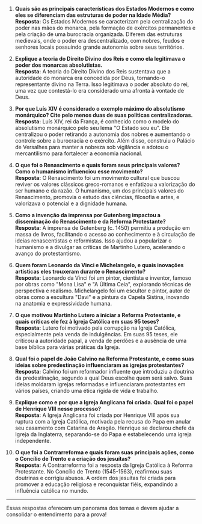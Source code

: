 
1. **Quais são as principais características dos Estados Modernos e como eles se diferenciam das estruturas de poder na Idade Média?**  
   **Resposta:** Os Estados Modernos se caracterizam pela centralização do poder nas mãos do monarca, pela formação de exércitos permanentes e pela criação de uma burocracia organizada. Diferem das estruturas medievais, onde o poder era descentralizado, com nobres, feudos e senhores locais possuindo grande autonomia sobre seus territórios.

2. **Explique a teoria do Direito Divino dos Reis e como ela legitimava o poder dos monarcas absolutistas.**  
   **Resposta:** A teoria do Direito Divino dos Reis sustentava que a autoridade do monarca era concedida por Deus, tornando-o representante divino na Terra. Isso legitimava o poder absoluto do rei, uma vez que contestá-lo era considerado uma afronta à vontade de Deus.

3. **Por que Luís XIV é considerado o exemplo máximo do absolutismo monárquico? Cite pelo menos duas de suas políticas centralizadoras.**  
   **Resposta:** Luís XIV, rei da França, é conhecido como o modelo do absolutismo monárquico pelo seu lema "O Estado sou eu". Ele centralizou o poder retirando a autonomia dos nobres e aumentando o controle sobre a burocracia e o exército. Além disso, construiu o Palácio de Versalhes para manter a nobreza sob vigilância e adotou o mercantilismo para fortalecer a economia nacional.

4. **O que foi o Renascimento e quais foram seus principais valores? Como o humanismo influenciou esse movimento?**  
   **Resposta:** O Renascimento foi um movimento cultural que buscou reviver os valores clássicos greco-romanos e enfatizou a valorização do ser humano e da razão. O humanismo, um dos principais valores do Renascimento, promovia o estudo das ciências, filosofia e artes, e valorizava o potencial e a dignidade humana.

5. **Como a invenção da imprensa por Gutenberg impactou a disseminação do Renascimento e da Reforma Protestante?**  
   **Resposta:** A imprensa de Gutenberg (c. 1450) permitiu a produção em massa de livros, facilitando o acesso ao conhecimento e à circulação de ideias renascentistas e reformistas. Isso ajudou a popularizar o humanismo e a divulgar as críticas de Martinho Lutero, acelerando o avanço do protestantismo.

6. **Quem foram Leonardo da Vinci e Michelangelo, e quais inovações artísticas eles trouxeram durante o Renascimento?**  
   **Resposta:** Leonardo da Vinci foi um pintor, cientista e inventor, famoso por obras como "Mona Lisa" e "A Última Ceia", explorando técnicas de perspectiva e realismo. Michelangelo foi um escultor e pintor, autor de obras como a escultura "Davi" e a pintura da Capela Sistina, inovando na anatomia e expressividade humana.

7. **O que motivou Martinho Lutero a iniciar a Reforma Protestante, e quais críticas ele fez à Igreja Católica em suas 95 teses?**  
   **Resposta:** Lutero foi motivado pela corrupção na Igreja Católica, especialmente pela venda de indulgências. Em suas 95 teses, ele criticou a autoridade papal, a venda de perdões e a ausência de uma base bíblica para várias práticas da Igreja.

8. **Qual foi o papel de João Calvino na Reforma Protestante, e como suas ideias sobre predestinação influenciaram as igrejas protestantes?**  
   **Resposta:** Calvino foi um reformador influente que introduziu a doutrina da predestinação, segundo a qual Deus escolhe quem será salvo. Suas ideias moldaram igrejas reformadas e influenciaram protestantes em vários países, criando uma ética rígida de vida e trabalho.

9. **Explique como e por que a Igreja Anglicana foi criada. Qual foi o papel de Henrique VIII nesse processo?**  
   **Resposta:** A Igreja Anglicana foi criada por Henrique VIII após sua ruptura com a Igreja Católica, motivada pela recusa do Papa em anular seu casamento com Catarina de Aragão. Henrique se declarou chefe da Igreja da Inglaterra, separando-se do Papa e estabelecendo uma igreja independente.

10. **O que foi a Contrarreforma e quais foram suas principais ações, como o Concílio de Trento e a criação dos jesuítas?**  
   **Resposta:** A Contrarreforma foi a resposta da Igreja Católica à Reforma Protestante. No Concílio de Trento (1545-1563), reafirmou suas doutrinas e corrigiu abusos. A ordem dos jesuítas foi criada para promover a educação religiosa e reconquistar fiéis, expandindo a influência católica no mundo.

---

Essas respostas oferecem um panorama dos temas e devem ajudar a consolidar o entendimento para a prova!
